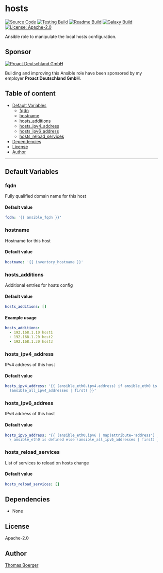 # hosts

[![Source Code](https://img.shields.io/badge/github-source%20code-blue?logo=github&logoColor=white)](https://github.com/rolehippie/hosts) [![Testing Build](https://github.com/rolehippie/hosts/workflows/testing/badge.svg)](https://github.com/rolehippie/hosts/actions?query=workflow%3Atesting) [![Readme Build](https://github.com/rolehippie/hosts/workflows/readme/badge.svg)](https://github.com/rolehippie/hosts/actions?query=workflow%3Areadme) [![Galaxy Build](https://github.com/rolehippie/hosts/workflows/galaxy/badge.svg)](https://github.com/rolehippie/hosts/actions?query=workflow%3Agalaxy) [![License: Apache-2.0](https://img.shields.io/github/license/rolehippie/hosts)](https://github.com/rolehippie/hosts/blob/master/LICENSE) 

Ansible role to manipulate the local hosts configuration. 

## Sponsor 

[![Proact Deutschland GmbH](https://proact.eu/wp-content/uploads/2020/03/proact-logo.png)](https://proact.eu) 

Building and improving this Ansible role have been sponsored by my employer **Proact Deutschland GmbH**.

## Table of content

* [Default Variables](#default-variables)
  * [fqdn](#fqdn)
  * [hostname](#hostname)
  * [hosts_additions](#hosts_additions)
  * [hosts_ipv4_address](#hosts_ipv4_address)
  * [hosts_ipv6_address](#hosts_ipv6_address)
  * [hosts_reload_services](#hosts_reload_services)
* [Dependencies](#dependencies)
* [License](#license)
* [Author](#author)

---

## Default Variables

### fqdn

Fully qualified domain name for this host

#### Default value

```YAML
fqdn: '{{ ansible_fqdn }}'
```

### hostname

Hostname for this host

#### Default value

```YAML
hostname: '{{ inventory_hostname }}'
```

### hosts_additions

Additional entries for hosts config

#### Default value

```YAML
hosts_additions: []
```

#### Example usage

```YAML
hosts_additions:
  - 192.168.1.10 host1
  - 192.168.1.20 host2
  - 192.168.1.30 host3
```

### hosts_ipv4_address

IPv4 address of this host

#### Default value

```YAML
hosts_ipv4_address: '{{ (ansible_eth0.ipv4.address) if ansible_eth0 is defined else
  (ansible_all_ipv4_addresses | first) }}'
```

### hosts_ipv6_address

IPv6 address of this host

#### Default value

```YAML
hosts_ipv6_address: "{{ (ansible_eth0.ipv6 | map(attribute='address') | first) if\
  \ ansible_eth0 is defined else (ansible_all_ipv6_addresses | first) }}"
```

### hosts_reload_services

List of services to reload on hosts change

#### Default value

```YAML
hosts_reload_services: []
```

## Dependencies

* None

## License

Apache-2.0

## Author

[Thomas Boerger](https://github.com/tboerger)
